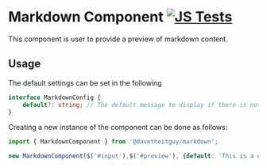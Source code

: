 # Markdown Component [![JS Tests](https://github.com/droberts-ctrlo/MarkdownComponent/actions/workflows/tests.yml/badge.svg)](https://github.com/droberts-ctrlo/MarkdownComponent/actions/workflows/tests.yml)

This component is user to provide a preview of markdown content.

## Usage

The default settings can be set in the following

```typescript
interface MarkdownConfig {
    default?: string; // The default message to display if there is nothing in the input
}
```
Creating a new instance of the component can be done as follows:

```javascript
import { MarkdownComponent } from '@davetheitguy/markdown';

new MarkdownComponent($('#input'),$('#preview'), {default: 'This is a default message'});
```
